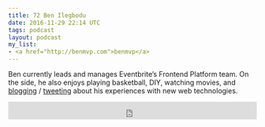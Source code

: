 ```yaml
---
title: 72 Ben Ilegbodu
date: 2016-11-29 22:14 UTC
tags: podcast
layout: podcast
my_list:
- <a href="http://benmvp.com">benmvp</a>
---
```

Ben currently leads and manages Eventbrite’s Frontend Platform team. On the side, he also enjoys playing basketball, DIY, watching movies, and [blogging](http://benmvp.com) / [tweeting](https://twitter.com/benmvp) about his experiences with new web technologies.

<iframe frameborder='0' height='36px' scrolling='no' seamless src='https://simplecast.com/e/53905?style=light' width='100%'></iframe>
